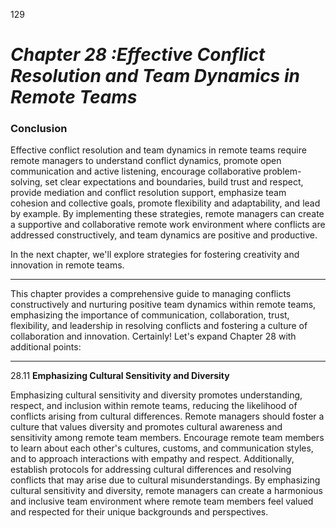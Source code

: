 129


# ***Chapter 28 :Effective Conflict Resolution and Team Dynamics in Remote Teams***



### **Conclusion**

Effective conflict resolution and team dynamics in remote teams require remote managers to understand conflict dynamics, promote open communication and active listening, encourage collaborative problem-solving, set clear expectations and boundaries, build trust and respect, provide mediation and conflict resolution support, emphasize team cohesion and collective goals, promote flexibility and adaptability, and lead by example. By implementing these strategies, remote managers can create a supportive and collaborative remote work environment where conflicts are addressed constructively, and team dynamics are positive and productive.

In the next chapter, we'll explore strategies for fostering creativity and innovation in remote teams.

---

This chapter provides a comprehensive guide to managing conflicts constructively and nurturing positive team dynamics within remote teams, emphasizing the importance of communication, collaboration, trust, flexibility, and leadership in resolving conflicts and fostering a culture of collaboration and innovation.
Certainly! Let's expand Chapter 28 with additional points:

---

28.11 **Emphasizing Cultural Sensitivity and Diversity**

Emphasizing cultural sensitivity and diversity promotes understanding, respect, and inclusion within remote teams, reducing the likelihood of conflicts arising from cultural differences. Remote managers should foster a culture that values diversity and promotes cultural awareness and sensitivity among remote team members. Encourage remote team members to learn about each other's cultures, customs, and communication styles, and to approach interactions with empathy and respect. Additionally, establish protocols for addressing cultural differences and resolving conflicts that may arise due to cultural misunderstandings. By emphasizing cultural sensitivity and diversity, remote managers can create a harmonious and inclusive team environment where remote team members feel valued and respected for their unique backgrounds and perspectives.
